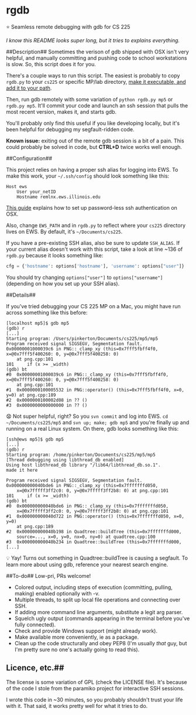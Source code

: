 # rgdb
:star: Seamless remote debugging with gdb for CS 225

*I know this README looks super long, but it tries to explains everything.*

##Description##
Sometimes the verison of gdb shipped with OSX isn't very helpful, and manually committing and pushing code to school workstations is slow. So, this script does it for you.

There's a couple ways to run this script. The easiest is probably to copy `rgdb.py` to your `cs225` or specific MP/lab directory, [make it executable, and add it to your path](http://stackoverflow.com/questions/15587877/run-a-python-script-in-terminal-without-the-python-command). 

Then, run gdb remotely with some variation of `python rgdb.py mp5` or `rgdb.py mp5`. It'll commit your code and launch an ssh session that pulls the most recent version, makes it, and starts gdb.

You'll probably only find this useful if you like developing locally, but it's been helpful for debugging my segfault-ridden code.

**Known issue:** exiting out of the remote gdb session is a bit of a pain. This could probably be solved in code, but **CTRL+D** twice works well enough.

##Configuration##

This project relies on having a proper ssh alias for logging into EWS. To make this work, your `~/.ssh/config` should look something like this:

```
Host ews
	User your_netID
	Hostname remlnx.ews.illinois.edu
```
[This guide](http://nerderati.com/2011/03/17/simplify-your-life-with-an-ssh-config-file/) explains how to set up password-less ssh authentication on OSX.

Also, change `EWS_PATH` and in `rgdb.py` to reflect where your `cs225` directory lives on EWS. By default, it's `~/Documents/cs225`. 

If you have a pre-existing SSH alias, also be sure to update `SSH_ALIAS`. If your current alias doesn't work with this script, take a look at line ~136 of `rgdb.py` because it looks something like:

```python
cfg = {'hostname': options['hostname'], 'username': options["user"]}
```
You should try changing `options["user"]` to `options["username"]` (depending on how you set up your SSH alias).

##Details##

If you've tried debugging your CS 225 MP on a Mac, you might have run across something like this before:

```
[localhost mp5]$ gdb mp5                                                                                
(gdb) r
[...]
Starting program: /Users/pinkerton/Documents/cs225/mp5/mp5 
Program received signal SIGSEGV, Segmentation fault.
0x00000001000039c6 in PNG::_clamp_xy (this=0x7fff5fbff4f0, x=@0x7fff5f400260: 0, y=@0x7fff5f400258: 0)
    at png.cpp:101
101		if (x >= _width)
(gdb) bt
#0  0x00000001000039c6 in PNG::_clamp_xy (this=0x7fff5fbff4f0, x=@0x7fff5f400260: 0, y=@0x7fff5f400258: 0)
    at png.cpp:101
#1  0x0000000100005532 in PNG::operator() (this=0x7fff5fbff4f0, x=0, y=0) at png.cpp:189
#2  0x0000000100002d08 in ?? ()
#3  0x0000000000000000 in ?? ()
```

:anguished: Not super helpful, right? So you `svn commit` and log into EWS.  `cd ~/Documents/cs225/mp5` and `svn up; make; gdb mp5` and you're finally up and running on a real Linux system. On there, gdb looks something like this:

```
[ssh@ews mp5]$ gdb mp5
[...]
(gdb) r
Starting program: /home/pinkerton/Documents/cs225/mp5/mp5 
[Thread debugging using libthread_db enabled]
Using host libthread_db library "/lib64/libthread_db.so.1".
made it here

Program received signal SIGSEGV, Segmentation fault.
0x000000000040bde6 in PNG::_clamp_xy (this=0x7fffffffd050, 
    x=@0x7fffff3ff2c0: 0, y=@0x7fffff3ff2b8: 0) at png.cpp:101
101		if (x >= _width)
(gdb) bt
#0  0x000000000040bde6 in PNG::_clamp_xy (this=0x7fffffffd050, 
    x=@0x7fffff3ff2c0: 0, y=@0x7fffff3ff2b8: 0) at png.cpp:101
#1  0x000000000040d722 in PNG::operator() (this=0x7fffffffd050, x=0, y=0)
    at png.cpp:189
#2  0x000000000040b198 in Quadtree::buildTree (this=0x7fffffffd000, 
    source=..., x=0, y=0, nx=0, ny=0) at quadtree.cpp:100
#3  0x000000000040b234 in Quadtree::buildTree (this=0x7fffffffd000, 
[...]
```

:bulb: Yay! Turns out something in Quadtree::buildTree is causing a segfault. To learn more about using gdb, reference your nearest search engine. 

##To-do##
Low-pri, PRs welcome!

 - Colored output, including steps of execution (committing, pulling, making) enabled optionally with -v. 
 - Multiple threads, to split up local file operations and connecting over SSH.
 - If adding more command line arguments, substitute a legit arg parser.
 - Squelch ugly output (commands appearing in the terminal before you've fully connected).
 - Check and provide Windows support (might already work).
 - Make available more conveniently, ie as a package.
 - Clean up the code structurally and obey PEP8 (I'm usually *that* guy, but I'm pretty sure no one's actually going to read this).

## Licence, etc.##
The license is some variation of GPL (check the LICENSE file). It's because of the code I stole from the paramiko project for interactive SSH sessions. 

I wrote this code in ~30 minutes, so you probably shouldn't trust your life with it. That said, it works pretty well for what it tries to do.
